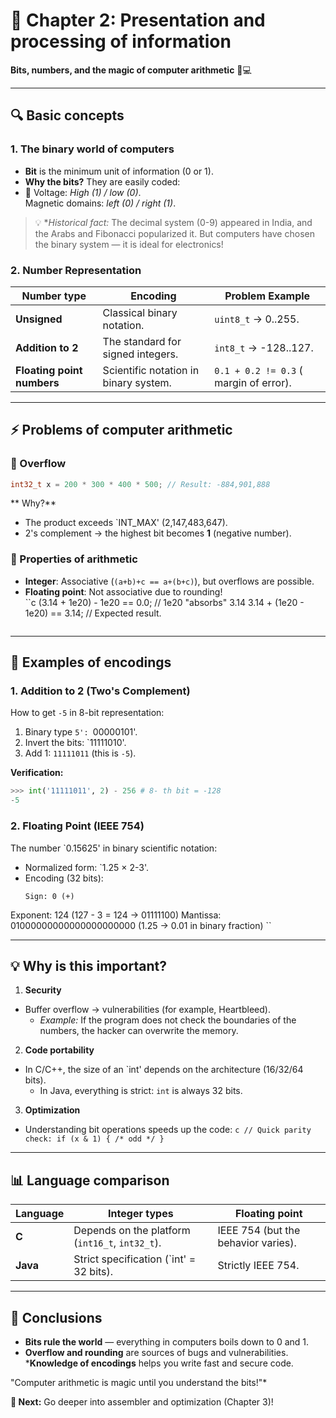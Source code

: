 # 🚀 **Chapter 2: Presentation and processing of information**  
**Bits, numbers, and the magic of computer arithmetic** 🔢💻  

---

## **🔍 Basic concepts**  
### **1. The binary world of computers**  
- **Bit** is the minimum unit of information (0 or 1).  
- **Why the bits?** They are easily coded:
- 🔌 Voltage: *High (1) / low (0)*.  
   Magnetic domains: *left (0) / right (1)*.  

> 💡 **Historical fact:* The decimal system (0-9) appeared in India, and the Arabs and Fibonacci popularized it. But computers have chosen the binary system — it is ideal for electronics!  

### **2. Number Representation**
| Number type                | Encoding                              | Problem Example                        |
| -------------------------- | ------------------------------------- | -------------------------------------- |
| **Unsigned**               | Classical binary notation.            | `uint8_t` → 0..255.                    |
| **Addition to 2**          | The standard for signed integers.     | `int8_t` → -128..127.                  |
| **Floating point numbers** | Scientific notation in binary system. | `0.1 + 0.2 != 0.3` ( margin of error). |

---

## **⚡ Problems of computer arithmetic**  
### **🔹 Overflow**  
```c
int32_t x = 200 * 300 * 400 * 500; // Result: -884,901,888
```  
** Why?**  
- The product exceeds `INT_MAX' (2,147,483,647).  
- 2's complement → the highest bit becomes **1** (negative number).  

### **🔹 Properties of arithmetic**  
- **Integer**: Associative (`(a+b)+c == a+(b+c)`), but overflows are possible.  
- **Floating point**: Not associative due to rounding!  
  ``c
(3.14 + 1e20) - 1e20 == 0.0; // 1e20 "absorbs" 3.14
3.14 + (1e20 - 1e20) == 3.14; // Expected result.
  ```  

---

## **🔧 Examples of encodings**  
### **1. Addition to 2 (Two's Complement)**  
How to get `-5` in 8-bit representation:  
1. Binary type `5': `00000101'.  
2. Invert the bits: `11111010'.
3. Add 1: `11111011` (this is `-5`).  

**Verification:**  
```python
>>> int('11111011', 2) - 256 # 8- th bit = -128
-5
```  

### **2. Floating Point (IEEE 754)**  
The number `0.15625' in binary scientific notation:  
- Normalized form: `1.25 × 2-3'.  
- Encoding (32 bits):  
  ```
  Sign: 0 (+)
Exponent: 124 (127 - 3 = 124 → 01111100)
Mantissa: 01000000000000000000000 (1.25 → 0.01 in binary fraction)
``  

---

## **💡 Why is this important?**  
1. **Security**
- Buffer overflow → vulnerabilities (for example, Heartbleed).  
   - *Example:* If the program does not check the boundaries of the numbers, the hacker can overwrite the memory.  

2. **Code portability**
- In C/C++, the size of an `int' depends on the architecture (16/32/64 bits).  
   - In Java, everything is strict: `int` is always 32 bits.  

3. **Optimization**
- Understanding bit operations speeds up the code:
``c
     // Quick parity check:
     if (x & 1) { /* odd */ }
``  

---

## **📊 Language comparison**  
| Language | Integer types                                   | Floating point                      |
| -------- | ----------------------------------------------- | ----------------------------------- |
| **C**    | Depends on the platform (`int16_t`, `int32_t`). | IEEE 754 (but the behavior varies). |
| **Java** | Strict specification (`int' = 32 bits).         | Strictly IEEE 754.                  |

---

## **🎯 Conclusions**
* **Bits rule the world** — everything in computers boils down to 0 and 1.
* **Overflow and rounding** are sources of bugs and vulnerabilities.  
***Knowledge of encodings** helps you write fast and secure code.  

"Computer arithmetic is magic until you understand the bits!"*  

**🚀 Next:** Go deeper into assembler and optimization (Chapter 3)!